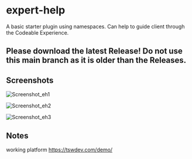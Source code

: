 # expert-help

A basic starter plugin using namespaces. Can help to guide client through the Codeable Experience.

## Please download the latest Release! Do not use this main branch as it is older than the Releases.

## Screenshots

![Screenshot_eh1](https://github.com/tradesouthwest/expert-help/assets/2350010/36a30ee8-bc18-4d04-b44a-bf3624cf0ee5)

![Screenshot_eh2](https://github.com/tradesouthwest/expert-help/assets/2350010/179b3a0c-e380-4c27-8ed7-6917ca6190da)

![Screenshot_eh3](https://github.com/tradesouthwest/expert-help/assets/2350010/46ab6cc9-c8a7-493a-bf8f-fe9d00ef9567)

## Notes
working platform https://tswdev.com/demo/